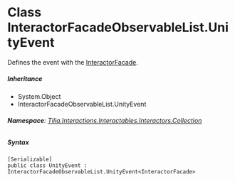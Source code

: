 # Class InteractorFacadeObservableList.UnityEvent

Defines the event with the [InteractorFacade].

##### Inheritance

* System.Object
* InteractorFacadeObservableList.UnityEvent

###### **Namespace**: [Tilia.Interactions.Interactables.Interactors.Collection]

##### Syntax

```
[Serializable]
public class UnityEvent : InteractorFacadeObservableList.UnityEvent<InteractorFacade>
```

[InteractorFacade]: Tilia.Interactions.Interactables.Interactors.InteractorFacade.md
[Tilia.Interactions.Interactables.Interactors.Collection]: README.md